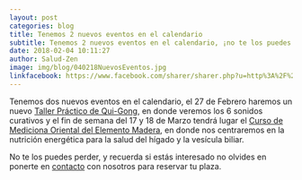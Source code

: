 ```yaml
---
layout: post
categories: blog
title: Tenemos 2 nuevos eventos en el calendario
subtitle: Tenemos 2 nuevos eventos en el calendario, ¡no te los puedes perder!
date: 2018-02-04 10:11:27
author: Salud-Zen
image: img/blog/040218NuevosEventos.jpg
linkfacebook: https://www.facebook.com/sharer/sharer.php?u=http%3A%2F%2Fwww.salud-zen.com%2Fblog%2F2018%2F02%2F04%2FNuevos-eventos.html&amp;src=sdkpreparse
---
```

Tenemos dos nuevos eventos en el calendario, el 27 de Febrero haremos un nuevo [Taller Práctico de Qui-Gong][taller], en donde veremos los 6 sonidos curativos y el fin de semana del 17 y 18 de Marzo tendrá lugar el [Curso de Mediciona Oriental del Elemento Madera][curso], en donde nos centraremos en la nutrición energética para la salud del hígado y la vesícula biliar.

No te los puedes perder, y recuerda si estás interesado no olvides en ponerte en [contacto][contacto] con nosotros para reservar tu plaza.



[taller]:{{site.url}}{{site.baseurl}}/evento/2018/02/27/taller-quigong.html
[curso]:{{site.url}}{{site.baseurl}}/evento/2018/03/17/curso-madera.html
[contacto]:{{site.url}}{{site.baseurl}}/contact

